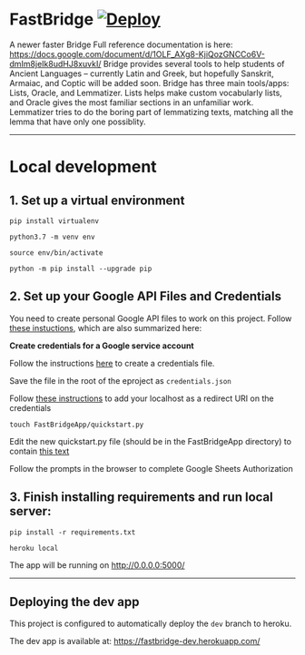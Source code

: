# FastBridge [![Deploy](https://www.herokucdn.com/deploy/button.svg)](https://heroku.com/deploy?template=https://github.com/HCDigitalScholarship/FastBridge/tree/dev)

A newer faster Bridge
Full reference documentation is here: https://docs.google.com/document/d/1OLF_AXg8-KjiQozGNCCo6V-dmIm8jeIk8udHJ8xuvkI/
Bridge provides several tools to help students of Ancient Languages – currently Latin and Greek, but hopefully Sanskrit, Armaiac, and Coptic will be added soon.
Bridge has three main tools/apps: Lists, Oracle, and Lemmatizer. Lists helps make custom vocabularly lists, and Oracle gives the most familiar sections in an unfamiliar work.
Lemmatizer tries to do the boring part of lemmatizing texts, matching all the lemma that have only one possiblity.

---

# Local development

## 1. Set up a virtual environment

`pip install virtualenv`

`python3.7 -m venv env`

`source env/bin/activate`

`python -m pip install --upgrade pip`

## 2. Set up your Google API Files and Credentials
You need to create personal Google API files to work on this project. Follow [these instuctions](https://developers.google.com/sheets/api/quickstart/python), which are also summarized here:

**Create credentials for a Google service account**

Follow the instructions [here](https://developers.google.com/workspace/guides/create-credentials#oauth-client-id) to create a credentials file.

Save the file in the root of the eproject as `credentials.json`

Follow [these instructions](https://stackoverflow.com/a/39065422) to add your localhost as a redirect URI on the credentials

`touch FastBridgeApp/quickstart.py`

Edit the new quickstart.py file (should be in the FastBridgeApp directory) to contain [this text](https://github.com/googleworkspace/python-samples/blob/master/sheets/quickstart/quickstart.py)

Follow the prompts in the browser to complete Google Sheets Authorization

## 3. Finish installing requirements and run local server:

`pip install -r requirements.txt`

`heroku local`

The app will be running on http://0.0.0.0:5000/

---

## Deploying the dev app

This project is configured to automatically deploy the `dev` branch to heroku.

The dev app is available at: https://fastbridge-dev.herokuapp.com/

